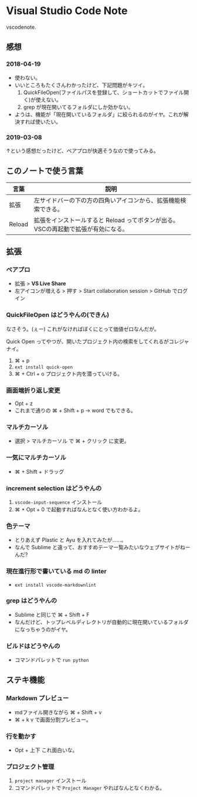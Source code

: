 Visual Studio Code Note
===

vscodenote.


## 感想

### 2018-04-19

- 使わない。
- いいところもたくさんわかったけど、下記問題がキツイ。
  1. QuickFileOpen(ファイルパスを登録して、ショートカットでファイル開く)が使えない。
  2. grep が現在開いてるフォルダにしか効かない。
- ようは、機能が「現在開いているフォルダ」に絞られるのがイヤ。これが解決すれば使いたい。

### 2019-03-08

↑という感想だったけど、ペアプロが快適そうなので使ってみる。


## このノートで使う言葉

|  言葉  |                                        説明                                       |
|--------|-----------------------------------------------------------------------------------|
| 拡張   | 左サイドバーの下の方の四角いアイコンから、拡張機能検索できる。                    |
| Reload | 拡張をインストールすると Reload ってボタンが出る。VSCの再起動で拡張が有効になる。 |


## 拡張

### ペアプロ

- 拡張 > **VS Live Share**
- 左アイコンが増える > 押す > Start collaboration session > GitHub でログイン

### QuickFileOpen はどうやんの(できん)

なさそう。(ぇー) これがなければぼくにとって価値ゼロなんだが。

Quick Open ってやつが、開いたプロジェクト内の検索をしてくれるがコレジャナイ。

1. ⌘ + p
2. `ext install quick-open`
3. ⌘ + Ctrl + o プロジェクト内を潜っていける。

### 画面端折り返し変更

- Opt + z
- これまで通りの ⌘ + Shift + p -> word でもできる。

### マルチカーソル

- 選択 > マルチカーソル で ⌘ + クリック に変更。

### 一気にマルチカーソル

- ⌘ + Shift + ドラッグ

### increment selection はどうやんの

1. `vscode-input-sequence` インストール
2. ⌘ + Opt + 0 で起動すればなんとなく使い方わかるよ。

### 色テーマ

- とりあえず Plastic と Ayu を入れてみたが……。
- なんで Sublime と違って、おすすめテーマ一覧みたいなウェブサイトがねーんだ?

### 現在進行形で書いている md の linter

- `ext install vscode-markdownlint`

### grep はどうやんの

- Sublime と同じで ⌘ + Shift + F
- なんだけど、トップレベルディレクトリが自動的に現在開いているフォルダになっちゃうのがイヤ。

### ビルドはどうやんの

- コマンドパレットで `run python`


## ステキ機能

### Markdown プレビュー

- mdファイル開きながら ⌘ + Shift + v
- ⌘ + k v で画面分割プレビュー。

### 行を動かす

- Opt + 上下 これ面白いな。

### プロジェクト管理

1. `project manager` インストール
2. コマンドパレットで `Project Manager` やればなんとなくわかる。
